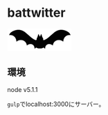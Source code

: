 battwitter
=============

![コウモリ](/assets/dest/images/bat-icon.png)

## 環境

node v5.1.1

`gulp`でlocalhost:3000にサーバー。

